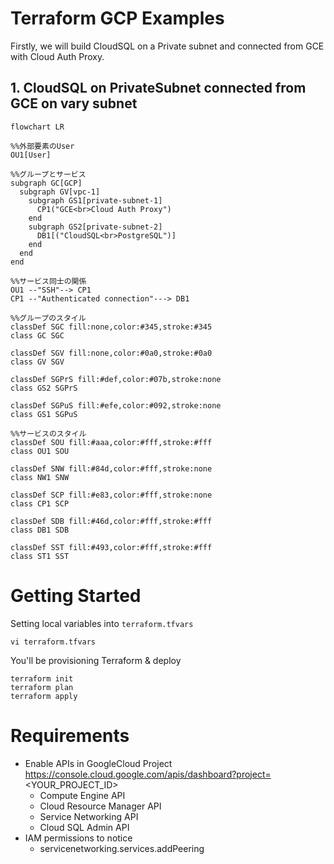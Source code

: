 # Terraform GCP Examples

Firstly, we will build CloudSQL on a Private subnet and connected from GCE with Cloud Auth Proxy.

## 1. CloudSQL on PrivateSubnet connected from GCE on vary subnet

```mermaid
flowchart LR

%%外部要素のUser
OU1[User]

%%グループとサービス
subgraph GC[GCP]
  subgraph GV[vpc-1]
    subgraph GS1[private-subnet-1]
      CP1("GCE<br>Cloud Auth Proxy")
    end
    subgraph GS2[private-subnet-2]
      DB1[("CloudSQL<br>PostgreSQL")]
    end
  end
end

%%サービス同士の関係
OU1 --"SSH"--> CP1
CP1 --"Authenticated connection"---> DB1

%%グループのスタイル
classDef SGC fill:none,color:#345,stroke:#345
class GC SGC

classDef SGV fill:none,color:#0a0,stroke:#0a0
class GV SGV

classDef SGPrS fill:#def,color:#07b,stroke:none
class GS2 SGPrS

classDef SGPuS fill:#efe,color:#092,stroke:none
class GS1 SGPuS

%%サービスのスタイル
classDef SOU fill:#aaa,color:#fff,stroke:#fff
class OU1 SOU

classDef SNW fill:#84d,color:#fff,stroke:none
class NW1 SNW

classDef SCP fill:#e83,color:#fff,stroke:none
class CP1 SCP

classDef SDB fill:#46d,color:#fff,stroke:#fff
class DB1 SDB

classDef SST fill:#493,color:#fff,stroke:#fff
class ST1 SST

```


# Getting Started

Setting local variables into `terraform.tfvars`
```
vi terraform.tfvars
```

You'll be provisioning Terraform  & deploy
```
terraform init
terraform plan
terraform apply
```


# Requirements
- Enable APIs in GoogleCloud Project
  https://console.cloud.google.com/apis/dashboard?project=<YOUR_PROJECT_ID>
  - Compute Engine API
  - Cloud Resource Manager API
  - Service Networking API
  - Cloud SQL Admin API
- IAM permissions to notice
  - servicenetworking.services.addPeering
